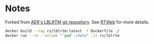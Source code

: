 # Notes

Forked from [AER's LBLRTM git repository](https://github.com/AER-RC/LBLRTM). See [RTWeb](http://rtweb.aer.com) for more details.

```bash
docker build --tag rs/lblrtm:latest -f Dockerfile ./
docker run --rm --volume "`pwd`:/data" -it rs/lblrtm
```

